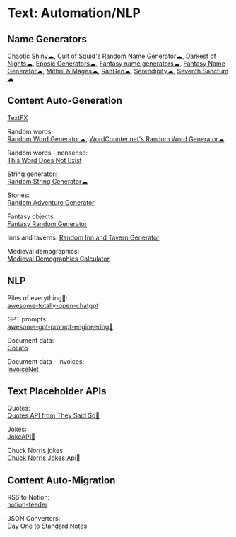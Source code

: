 # Text: Automation/NLP

## Name Generators

[Chaotic Shiny☁](https://www.chaoticshiny.com/),
[Cult of Squid's Random Name Generator☁](https://squid.org/rpg-random-generator),
[Darkest of Nights☁](https://www.darkestofnights.com/gens.php),
[Eposic Generators☁](https://www.trollmystic.com/pub/category/generators/),
[Fantasy name generators☁](https://www.fantasynamegenerators.com/),
[Fantasy Name Generator☁](https://donjon.bin.sh/fantasy/name/),
[Mithril & Mages☁](https://www.mithrilandmages.com/),
[RanGen☁](https://www.rangen.co.uk/),
[Serendipity☁](https://nine.frenchboys.net/),
[Seventh Sanctum☁](https://www.seventhsanctum.com/)

## Content Auto-Generation

[TextFX](https://textfx.withgoogle.com/)

Random words:  
[Random Word Generator☁](https://commentpicker.com/random-word-generator.php),
[WordCounter.net's Random Word Generator☁](https://wordcounter.net/random-word-generator)

Random words - nonsense:  
[This Word Does Not Exist](https://www.thisworddoesnotexist.com/)

String generator:  
[Random String Generator☁](https://commentpicker.com/string-generator.php)

Stories:  
[Random Adventure Generator](https://donjon.bin.sh/fantasy/adventure/)

Fantasy objects:  
[Fantasy Random Generator](https://donjon.bin.sh/fantasy/random/)

Inns and taverns:
[Random Inn and Tavern Generator](https://donjon.bin.sh/fantasy/inn/)

Medieval demographics:  
[Medieval Demographics Calculator](https://donjon.bin.sh/fantasy/demographics/)

## NLP

Piles of everything💩:  
[awesome-totally-open-chatgpt](https://github.com/nichtdax/awesome-totally-open-chatgpt)

GPT prompts:  
[awesome-gpt-prompt-engineering💩](https://github.com/snwfdhmp/awesome-gpt-prompt-engineering)

Document data:  
[Collato](https://collato.com/)

Document data - invoices:  
[InvoiceNet](https://github.com/naiveHobo/InvoiceNet)

## Text Placeholder APIs

Quotes:  
[Quotes API from They Said So🔌](https://theysaidso.com/api/)

Jokes:  
[JokeAPI🔌](https://jokeapi.dev/)

Chuck Norris jokes:  
[Chuck Norris Jokes Api🔌](https://api.chucknorris.io/)

## Content Auto-Migration

RSS to Notion:  
[notion-feeder](https://github.com/ravgeetdhillon/notion-feeder)

JSON Converters:  
[Day One to Standard Notes](https://github.com/ArneTR/standardnotes_day_one_importer)
